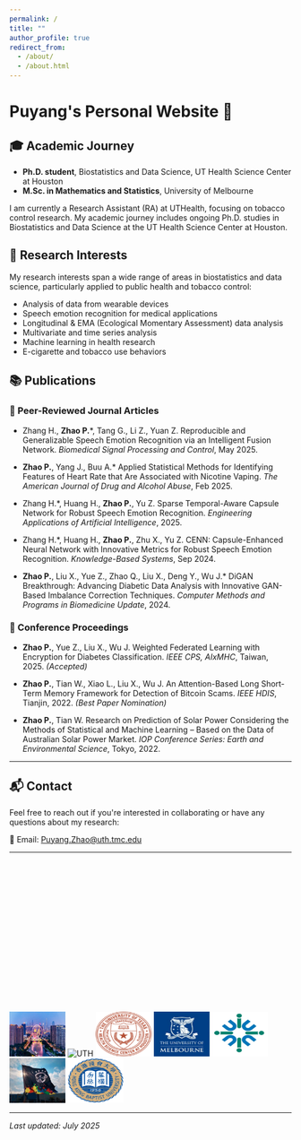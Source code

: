 ```yaml
---
permalink: /
title: ""
author_profile: true
redirect_from: 
  - /about/
  - /about.html
---
```


# Puyang's Personal Website 🚀

## 🎓 Academic Journey
- **Ph.D. student**, Biostatistics and Data Science, UT Health Science Center at Houston  
- **M.Sc. in Mathematics and Statistics**, University of Melbourne

I am currently a Research Assistant (RA) at UTHealth, focusing on tobacco control research. My academic journey includes ongoing Ph.D. studies in Biostatistics and Data Science at the UT Health Science Center at Houston.

## 🔬 Research Interests

My research interests span a wide range of areas in biostatistics and data science, particularly applied to public health and tobacco control:

- Analysis of data from wearable devices
- Speech emotion recognition for medical applications
- Longitudinal & EMA (Ecological Momentary Assessment) data analysis
- Multivariate and time series analysis
- Machine learning in health research
- E-cigarette and tobacco use behaviors

## 📚 Publications

### 📝 Peer-Reviewed Journal Articles

- Zhang H., **Zhao P.***, Tang G., Li Z., Yuan Z.  Reproducible and Generalizable Speech Emotion Recognition via an Intelligent Fusion Network. *Biomedical Signal Processing and Control*, May 2025.

- **Zhao P.**, Yang J., Buu A.*  Applied Statistical Methods for Identifying Features of Heart Rate that Are Associated with Nicotine Vaping. *The American Journal of Drug and Alcohol Abuse*, Feb 2025.

- Zhang H.*, Huang H., **Zhao P.**, Yu Z.  Sparse Temporal-Aware Capsule Network for Robust Speech Emotion Recognition. *Engineering Applications of Artificial Intelligence*, 2025.

- Zhang H.*, Huang H., **Zhao P.**, Zhu X., Yu Z. CENN: Capsule-Enhanced Neural Network with Innovative Metrics for Robust Speech Emotion Recognition. *Knowledge-Based Systems*, Sep 2024.

- **Zhao P.**, Liu X., Yue Z., Zhao Q., Liu X., Deng Y., Wu J.*  DiGAN Breakthrough: Advancing Diabetic Data Analysis with Innovative GAN-Based Imbalance Correction Techniques. *Computer Methods and Programs in Biomedicine Update*, 2024.
  
### 📄 Conference Proceedings

- **Zhao P.**, Yue Z., Liu X., Wu J.  Weighted Federated Learning with Encryption for Diabetes Classification. *IEEE CPS, AIxMHC*, Taiwan, 2025. *(Accepted)*

- **Zhao P.**, Tian W., Xiao L., Liu X., Wu J.  An Attention-Based Long Short-Term Memory Framework for Detection of Bitcoin Scams. *IEEE HDIS*, Tianjin, 2022. *(Best Paper Nomination)*

- **Zhao P.**, Tian W.  Research on Prediction of Solar Power Considering the Methods of Statistical and Machine Learning – Based on the Data of Australian Solar Power Market.  *IOP Conference Series: Earth and Environmental Science*, Tokyo, 2022.

---

## 📬 Contact

Feel free to reach out if you're interested in collaborating or have any questions about my research:

📧 Email: [Puyang.Zhao@uth.tmc.edu](mailto:Puyang.Zhao@uth.tmc.edu)

---

<div id="globe-container" style="width: 270px; height: 270px; overflow: hidden; position: relative;">
  <script type="text/javascript" id="clstr_globe" src="//clustrmaps.com/globe.js?d=clIdEPFSxTObYL5YCT6KPfejmqi13_-8ETks5Uwv8eQ"></script>
</div>

<img src="images/tianjin.jpg" alt="Tianjin" style="height:80px; width:100px;">
<img src="images/uth.png" alt="UTH" style="height:80px; width:130px;">
<img src="images/uth2.jpg" alt="UTH2" style="height:80px; width:100px;">
<img src="images/melb.jpg" alt="Melbourne" style="height:80px; width:100px;">
<img src="images/uic.jpg" alt="UIC" style="height:80px; width:100px;">
<img src="images/stat.jpg" alt="Statistics" style="height:80px; width:100px;">
<img src="images/hkbu.png" alt="HKBU" style="height:80px; width:100px;">

---

*Last updated: July 2025*
